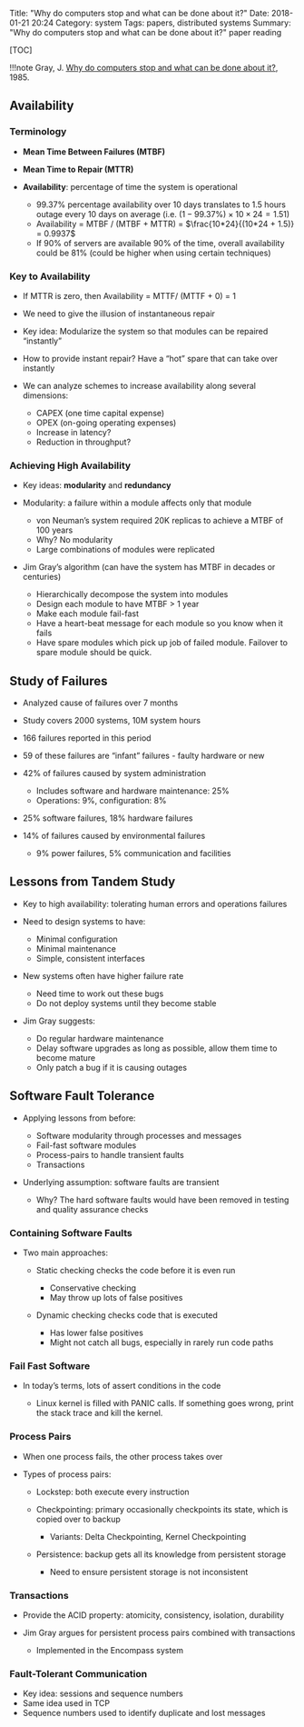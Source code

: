 Title: "Why do computers stop and what can be done about it?"
Date: 2018-01-21 20:24
Category: system
Tags: papers, distributed systems
Summary: "Why do computers stop and what can be done about it?" paper reading

[TOC]

!!!note
    Gray, J. [Why do computers stop and what can be done about it?](http://pages.cs.wisc.edu/~remzi/Classes/739/Fall2017/Papers/gray-why-do-computers-stop-85.pdf), 1985.

## Availability

### Terminology

- **Mean Time Between Failures (MTBF)**
- **Mean Time to Repair (MTTR)**
- **Availability**: percentage of time the system is operational

    - $99.37\%$ percentage availability over 10 days translates to 1.5 hours outage every 10 days on average (i.e. $(1 - 99.37\%) \times 10 \times 24 = 1.51$)
    - Availability = MTBF / (MTBF + MTTR) = $\frac{10*24}{(10*24 + 1.5)} = 0.9937$
    - If $90\%$ of servers are available $90\%$ of the time, overall availability could be $81\%$ (could be higher when using certain techniques)

### Key to Availability

- If MTTR is zero, then Availability = MTTF/ (MTTF + 0) = 1
- We need to give the illusion of instantaneous repair
- Key idea: Modularize the system so that modules can be repaired “instantly”
- How to provide instant repair? Have a “hot” spare that can take over instantly
- We can analyze schemes to increase availability along several dimensions:

    - CAPEX (one time capital expense) 
    - OPEX (on-going operating expenses) 
    - Increase in latency?
    - Reduction in throughput?

### Achieving High Availability

- Key ideas: **modularity** and **redundancy** 
- Modularity: a failure within a module affects only that module

    - von Neuman’s system required 20K replicas to achieve a MTBF of 100 years
    - Why? No modularity
    - Large combinations of modules were replicated

- Jim Gray’s algorithm (can have the system has MTBF in decades or centuries)

    - Hierarchically decompose the system into modules
    - Design each module to have MTBF > 1 year
    - Make each module fail-fast
    - Have a heart-beat message for each module so you know when it fails
    - Have spare modules which pick up job of failed module. Failover to spare module should be quick.

## Study of Failures

- Analyzed cause of failures over 7 months 
- Study covers 2000 systems, 10M system hours 
- 166 failures reported in this period
- 59 of these failures are “infant” failures - faulty hardware or new 
- 42% of failures caused by system administration

    - Includes software and hardware maintenance: 25% 
    - Operations: 9%, configuration: 8%

- 25% software failures, 18% hardware failures
- 14% of failures caused by environmental failures 

    - 9% power failures, 5% communication and facilities

## Lessons from Tandem Study

- Key to high availability: tolerating human errors and operations failures
- Need to design systems to have:
    
    - Minimal configuration 
    - Minimal maintenance 
    - Simple, consistent interfaces

- New systems often have higher failure rate

    - Need time to work out these bugs
    - Do not deploy systems until they become stable

- Jim Gray suggests:

    - Do regular hardware maintenance
    - Delay software upgrades as long as possible, allow them time to become mature
    - Only patch a bug if it is causing outages

## Software Fault Tolerance

- Applying lessons from before:

    - Software modularity through processes and messages 
    - Fail-fast software modules
    - Process-pairs to handle transient faults
    - Transactions

- Underlying assumption: software faults are transient

    - Why? The hard software faults would have been removed in testing and quality assurance checks

### Containing Software Faults

- Two main approaches:

    - Static checking checks the code before it is even run

        - Conservative checking
        - May throw up lots of false positives

    - Dynamic checking checks code that is executed

        - Has lower false positives
        - Might not catch all bugs, especially in rarely run code paths

### Fail Fast Software

- In today’s terms, lots of assert conditions in the code

    - Linux kernel is filled with PANIC calls. If something goes wrong, print the stack trace and kill the kernel.

### Process Pairs

- When one process fails, the other process takes over
- Types of process pairs:

    - Lockstep: both execute every instruction
    - Checkpointing: primary occasionally checkpoints its state, which is copied over to backup

        - Variants: Delta Checkpointing, Kernel Checkpointing

    - Persistence: backup gets all its knowledge from persistent storage

        - Need to ensure persistent storage is not inconsistent

### Transactions

- Provide the ACID property: atomicity, consistency, isolation, durability
- Jim Gray argues for persistent process pairs combined with transactions

    - Implemented in the Encompass system

### Fault-Tolerant Communication

- Key idea: sessions and sequence numbers 
- Same idea used in TCP
- Sequence numbers used to identify duplicate and lost messages